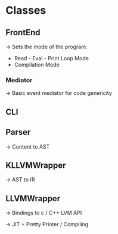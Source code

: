 # Classes

## FrontEnd
-> Sets the mode of the program:

- Read - Eval - Print Loop Mode
- Compilation Mode

### Mediator
-> Basic event mediator for code genericity

## CLI 


## Parser

-> Content to AST

## KLLVMWrapper

-> AST to IR

## LLVMWrapper

-> Bindings to c / C++ LVM API

-> JIT + Pretty Printer / Compiling

